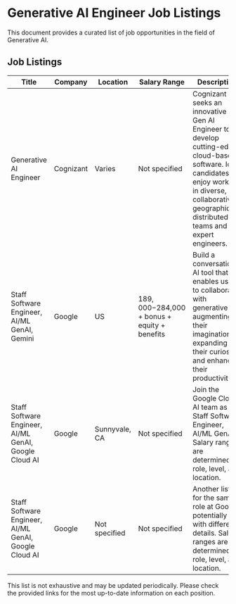 # Generative AI Engineer Job Listings

This document provides a curated list of job opportunities in the field of Generative AI.

## Job Listings

| Title                                                                                             | Company       | Location                 | Salary Range             | Description                                                                                                                                                                                                                            | Link                                                                                                        |
|---------------------------------------------------------------------------------------------------|---------------|--------------------------|--------------------------|----------------------------------------------------------------------------------------------------------------------------------------------------------------------------------------------------------------------------------------|--------------------------------------------------------------------------------------------------------------|
| Generative AI Engineer                                                                            | Cognizant     | Varies                  | Not specified           | Cognizant seeks an innovative Gen AI Engineer to develop cutting-edge, cloud-based software. Ideal candidates enjoy working in diverse, collaborative, geographically distributed teams and are expert engineers.                       | [Apply Here](https://careers.cognizant.com/global-en/jobs/00061676931/generative-ai-engineer/)             |
| Staff Software Engineer, AI/ML GenAI, Gemini                                                       | Google        | US                      | $189,000-$284,000 + bonus + equity + benefits | Build a conversational AI tool that enables users to collaborate with generative AI, augmenting their imagination, expanding their curiosity, and enhancing their productivity.                                                       | [Apply Here](https://jobs.anitab.org/companies/google-24698/jobs/42530065-staff-software-engineer-ai-ml-genai-gemini) |
| Staff Software Engineer, AI/ML GenAI, Google Cloud AI                                            | Google        | Sunnyvale, CA             | Not specified           | Join the Google Cloud AI team as a Staff Software Engineer, AI/ML GenAI. Salary ranges are determined by role, level, and location.                                                                                                       | [Apply Here](https://www.linkedin.com/jobs/view/staff-software-engineer-ai-ml-genai-google-cloud-ai-at-google-4074504841) |
| Staff Software Engineer, AI/ML GenAI, Google Cloud AI                                            | Google        | Not specified           | Not specified           | Another listing for the same role at Google, potentially with different details.  Salary ranges are determined by role, level, and location.                                                                                              | [Apply Here](https://www.themuse.com/jobs/google/staff-software-engineer-aiml-genai-google-cloud-ai)        |


This list is not exhaustive and may be updated periodically.  Please check the provided links for the most up-to-date information on each position.